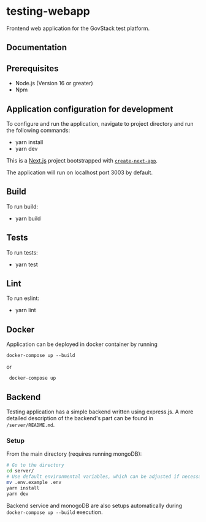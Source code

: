 # testing-webapp
Frontend web application for the GovStack test platform.

## Documentation

## Prerequisites

 * Node.js (Version 16 or greater)
 * Npm

## Application configuration for development 

To configure and run the application, navigate to project directory and run the following commands:

 * yarn install
 * yarn dev

 This is a [Next.js](https://nextjs.org/) project bootstrapped with [`create-next-app`](https://github.com/vercel/next.js/tree/canary/packages/create-next-app).

The application will run on localhost port 3003 by default.

## Build

To run build:

* yarn build

## Tests

To run tests:

* yarn test

## Lint

To run eslint:

* yarn lint

## Docker

Application can be deployed in docker container by running
```shell
docker-compose up --build 
```
or 
```shell
 docker-compose up
```

## Backend 
Testing application has a simple backend written using express.js. 
A more detailed description of the backend's part can be found in `/server/README.md`. 
### Setup 
From the main directory (requires running mongoDB):
```bash 
# Go to the directory 
cd server/
# Use default environmental variables, which can be adjusted if necessary
mv .env.example .env 
yarn install
yarn dev
```

Backend service and monogoDB are also setups automatically 
during `docker-compose up --build` execution. 